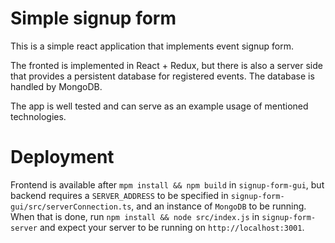 
# Simple signup form

This is a simple react application that implements event signup form.

The fronted is implemented in React + Redux, but there is also a server side that provides a persistent database for registered events.
The database is handled by MongoDB.

The app is well tested and can serve as an example usage of mentioned technologies.

# Deployment

Frontend is available after `mpm install && npm build` in `signup-form-gui`,
but backend requires a `SERVER_ADDRESS` 
to be specified in `signup-form-gui/src/serverConnection.ts`,
and an instance of `MongoDB` to be running.
When that is done, run `npm install && node src/index.js` in `signup-form-server` 
and expect your server to be running on `http://localhost:3001`.

